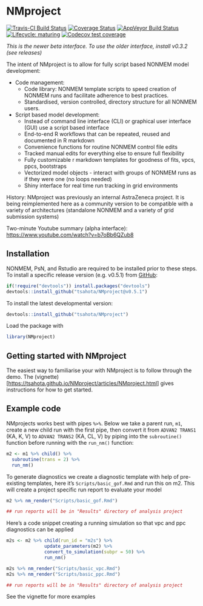 
<!-- README.md is generated from README.Rmd. Please edit that file -->

# NMproject

<!-- badges: start -->

[![Travis-CI Build
Status](https://travis-ci.org/tsahota/NMproject.svg?branch=master)](https://travis-ci.org/tsahota/NMproject)
[![Coverage
Status](https://coveralls.io/repos/github/tsahota/NMproject/badge.svg?branch=master)](https://coveralls.io/github/tsahota/NMproject?branch=master)
[![AppVeyor Build
Status](https://ci.appveyor.com/api/projects/status/github/tsahota/NMproject?branch=master&svg=true)](https://ci.appveyor.com/project/tsahota/NMproject)
[![Lifecycle:
maturing](https://img.shields.io/badge/lifecycle-maturing-blue.svg)](https://lifecycle.r-lib.org/articles/stages.html)
[![Codecov test
coverage](https://codecov.io/gh/tsahota/NMproject/branch/master/graph/badge.svg)](https://codecov.io/gh/tsahota/NMproject?branch=master)
<!-- badges: end -->

*This is the newer beta interface. To use the older interface, install
v0.3.2 (see releases)*

The intent of NMproject is to allow for fully script based NONMEM model
development:

-   Code management:
    -   Code library: NONMEM template scripts to speed creation of
        NONMEM runs and facilitate adherence to best practices.
    -   Standardised, version controlled, directory structure for all
        NONMEM users.
-   Script based model development:
    -   Instead of command line interface (CLI) or graphical user
        interface (GUI) use a script based interface
    -   End-to-end R workflows that can be repeated, reused and
        documented in R markdown
    -   Convenience functions for routine NONMEM control file edits
    -   Tracked manual edits for everything else to ensure full
        flexibility
    -   Fully customizable r markdown templates for goodness of fits,
        vpcs, ppcs, bootstraps
    -   Vectorized model objects - interact with groups of NONMEM runs
        as if they were one (no loops needed)
    -   Shiny interface for real time run tracking in grid environments

History: NMproject was previously an internal AstraZeneca project. It is
being reimplemented here as a community version to be compatible with a
variety of architectures (standalone NONMEM and a variety of grid
submission systems)

Two-minute Youtube summary (alpha interface):
<https://www.youtube.com/watch?v=b7oBb6QZub8>

<!-- old pictures
<img src=https://user-images.githubusercontent.com/18026277/26879195-79b6f4c0-4b90-11e7-8228-01b117e64a12.png width=24.6% /><img src=https://user-images.githubusercontent.com/18026277/26879231-a046cfc0-4b90-11e7-9dbf-666086f32b9d.png width=24.5% /><img src=https://user-images.githubusercontent.com/18026277/26879238-a4a94fc0-4b90-11e7-8e8f-1b12a03f912d.png width=24.5% /><img src=https://user-images.githubusercontent.com/18026277/26879240-a7a53ebe-4b90-11e7-80fa-74bef643db29.png width=24.5% />
-->

## Installation

NONMEM, PsN, and Rstudio are required to be installed prior to these
steps. To install a specific release version (e.g. v0.5.1) from
[GitHub](https://github.com/):

``` r
if(!require("devtools")) install.packages("devtools")
devtools::install_github("tsahota/NMproject@v0.5.1")
```

To install the latest developmental version:

``` r
devtools::install_github("tsahota/NMproject")
```

Load the package with

``` r
library(NMproject)
```

## Getting started with NMproject

The easiest way to familiarise your with NMproject is to follow through
the demo. The
(vignette)\[<https://tsahota.github.io/NMproject/articles/NMproject.html>\]
gives instructions for how to get started.

## Example code

NMprojects works best with pipes `%>%`. Below we take a parent run,
`m1`, create a new child run with the first pipe, then convert it from
`ADVAN2 TRANS1` (KA, K, V) to `ADVAN2 TRANS2` (KA, CL, V) by piping into
the `subroutine()` function before running with the `run_nm()` function:

``` r
m2 <- m1 %>% child() %>%
  subroutine(trans = 2) %>%
  run_nm()
```

To generate diagnostics we create a diagnostic template with help of
pre-existing templates, here it’s `Scripts/basic_gof.Rmd` and run this
on m2. This will create a project specific run report to evaluate your
model

``` r
m2 %>% nm_render("Scripts/basic_gof.Rmd")

## run reports will be in "Results" directory of analysis project
```

Here’s a code snippet creating a running simulation so that vpc and ppc
diagnostics can be applied

``` r
m2s <- m2 %>% child(run_id = "m2s") %>%
              update_parameters(m2) %>%
              convert_to_simulation(subpr = 50) %>%
              run_nm()

m2s %>% nm_render("Scripts/basic_vpc.Rmd")
m2s %>% nm_render("Scripts/basic_ppc.Rmd")

## run reports will be in "Results" directory of analysis project
```

See the vignette for more examples
